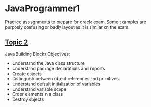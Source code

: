 # JavaProgrammer1
Practice assisgnments to prepare for oracle exam.
Some examples are purposly confusing or badly layout as it is similar on the exam.

## [Topic 2](https://github.com/comanoc/JavaProgrammer1/tree/master/Topic2)
Java Building Blocks
Objectives: 
* Understand the Java class structure
* Understand package declarations and imports
* Create objects
* Distinguish between object references and primitives
* Understand default initialization of variables
* Understand variable scope
* Order elements in a class
* Destroy objects
